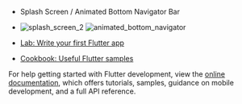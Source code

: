 - Splash Screen  / Animated Bottom Navigator Bar
- ![splash_screen_2](https://github.com/sevgitr/flutter_example/assets/49620686/d540dd98-3604-4a60-bafd-3bd8a3cf15ac) ![animated_bottom_navigator](https://github.com/sevgitr/flutter_example/assets/49620686/049d18c4-4e39-4ed6-b08a-280793a0d596)







- [Lab: Write your first Flutter app](https://docs.flutter.dev/get-started/codelab)
- [Cookbook: Useful Flutter samples](https://docs.flutter.dev/cookbook)

For help getting started with Flutter development, view the
[online documentation](https://docs.flutter.dev/), which offers tutorials,
samples, guidance on mobile development, and a full API reference.
